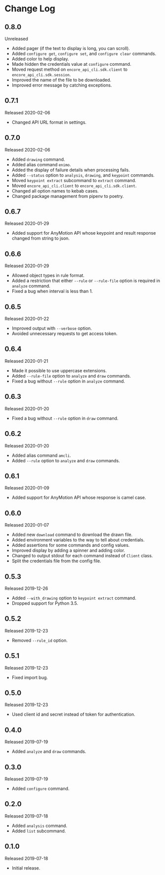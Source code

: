 # Change Log

## 0.8.0

Unreleased

- Added pager (if the text to display is long, you can scroll).
- Added `configure get`, `configure set`, and `configure clear` commands.
- Added color to help display.
- Made hidden the credentials value at `configure` command.
- Moved request method on `encore_api_cli.sdk.client` to `encore_api_cli.sdk.session`.
- Improved the name of the file to be downloaded.
- Improved error message by catching exceptions.

## 0.7.1

Released 2020-02-06

- Changed API URL format in settings.

## 0.7.0

Released 2020-02-06

- Added `drawing` command.
- Added alias command `enimo`.
- Added the display of failure details when processing fails.
- Added `--status` option to `analysis`, `drawing`, and `keypoint` commands.
- Moved `keypoint extract` subcommand to `extract` command.
- Moved `encore_api_cli.client` to `encore_api_cli.sdk.client`.
- Changed all option names to kebab cases.
- Changed package management from pipenv to poetry.

## 0.6.7

Released 2020-01-29

- Added support for AnyMotion API whose keypoint and result response changed from string to json.

## 0.6.6

Released 2020-01-29

- Allowed object types in rule format.
- Added a restriction that either `--rule` or `--rule-file` option is required in `analyze` command.
- Fixed a bug when interval is less than 1.

## 0.6.5

Released 2020-01-22

- Improved output with `--verbose` option.
- Avoided unnecessary requests to get access token.

## 0.6.4

Released 2020-01-21

- Made it possible to use uppercase extensions.
- Added `--rule-file` option to `analyze` and `draw` commands.
- Fixed a bug without `--rule` option in `analyze` command.

## 0.6.3

Released 2020-01-20

- Fixed a bug without `--rule` option in `draw` command.

## 0.6.2

Released 2020-01-20

- Added alias command `amcli`.
- Added `--rule` option to `analyze` and `draw` commands.

## 0.6.1

Released 2020-01-09

- Added support for AnyMotion API whose response is camel case.

## 0.6.0

Released 2020-01-07

- Added new `download` command to download the drawn file.
- Added environment variables to the way to tell about credentials.
- Added assertions for some commands and config values.
- Improved display by adding a spinner and adding color.
- Changed to output stdout for each command instead of `Client` class.
- Split the credentials file from the config file.

## 0.5.3

Released 2019-12-26

- Added `--with_drawing` option to `keypoint extract` command.
- Dropped support for Python 3.5.

## 0.5.2

Released 2019-12-23

- Removed `--rule_id` option.

## 0.5.1

Released 2019-12-23

- Fixed import bug.

## 0.5.0

Released 2019-12-23

- Used client id and secret instead of token for authentication.

## 0.4.0

Released 2019-07-19

- Added `analyze` and `draw` commands.

## 0.3.0

Released 2019-07-19

- Added `configure` command.

## 0.2.0

Released 2019-07-18

- Added `analysis` command.
- Added `list` subcommand.

## 0.1.0

Released 2019-07-18

- Initial release.
